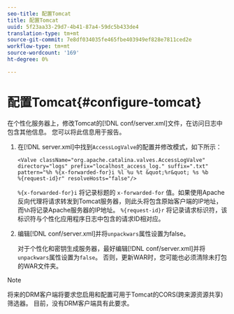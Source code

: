 ```yaml
---
seo-title: 配置Tomcat
title: 配置Tomcat
uuid: 5f23aa33-29d7-4b41-87a4-59dc5b433de4
translation-type: tm+mt
source-git-commit: 7e8df034035fe465fbe403949ef828e7811ced2e
workflow-type: tm+mt
source-wordcount: '169'
ht-degree: 0%

---
```



# 配置Tomcat{#configure-tomcat}

在个性化服务器上，修改Tomcat的[!DNL conf/server.xml]文件，在访问日志中包含其他信息。 您可以将此信息用于报告。

1. 在[!DNL server.xml]中找到`AccessLogValve`的配置并修改模式，如下所示：

   ```
   <Valve className="org.apache.catalina.valves.AccessLogValve" 
   directory="logs" prefix="localhost_access_log." suffix=".txt" 
   pattern="%h %{x-forwarded-for}i %l %u %t &quot;%r&quot; %s %b 
   %{request-id}r" resolveHosts="false"/>
   ```

   `%{x-forwarded-for}i` 将记录标题的 `x-forwarded-for` 值。如果使用Apache反向代理将请求转发到Tomcat服务器，则此头将包含原始客户端的IP地址，而`%h`将记录Apache服务器的IP地址。 `%{request-id}r` 将记录请求标识符，该标识符与个性化应用程序日志中包含的请求ID相对应。

1. 编辑[!DNL conf/server.xml]并将`unpackwars`属性设置为false。

   对于个性化和密钥生成服务器，最好编辑[!DNL conf/server.xml]并将`unpackwars`属性设置为`false`。 否则，更新WAR时，您可能也必须清除未打包的WAR文件夹。

>[!NOTE]
>
>将来的DRM客户端将要求您启用和配置可用于Tomcat的CORS(跨来源资源共享)筛选器。 目前，没有DRM客户端具有此要求。

